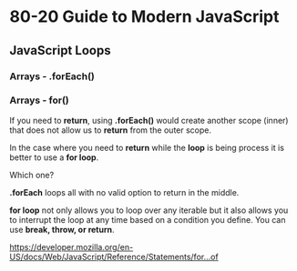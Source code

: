 # 80-20 Guide to Modern JavaScript

## JavaScript Loops

### Arrays - .forEach()


### Arrays - for()

If you need to **return**, using **.forEach()** would create another scope (inner) that does not allow us to **return** from the outer scope.

In the case where you need to **return** while the **loop** is being process it is better to use a **for loop**.

Which one?

**.forEach** loops all with no valid option to return in the middle.

**for loop** not only allows you to loop over any iterable but it also allows you to interrupt the loop at any time based on a condition you define. You can use **break, throw, or return**.

<https://developer.mozilla.org/en-US/docs/Web/JavaScript/Reference/Statements/for...of>


